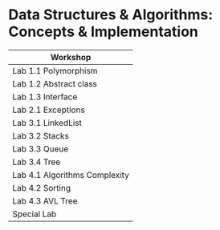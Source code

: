 # Data Structures & Algorithms: Concepts & Implementation

| Workshop |
| -------- |
| Lab 1.1 Polymorphism |
| Lab 1.2 Abstract class |
| Lab 1.3 Interface |
| Lab 2.1 Exceptions |
| Lab 3.1 LinkedList |
| Lab 3.2 Stacks|
| Lab 3.3 Queue |
| Lab 3.4 Tree |
| Lab 4.1 Algorithms Complexity |
| Lab 4.2 Sorting |
| Lab 4.3 AVL Tree |
| Special Lab |